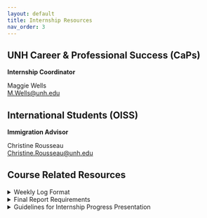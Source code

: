 ```yaml
---
layout: default
title: Internship Resources
nav_order: 3
---
```


## UNH Career & Professional Success (CaPs)
**Internship Coordinator**

Maggie Wells\
M.Wells@unh.edu

## International Students (OISS)
**Immigration Advisor**

Christine Rousseau\
Christine.Rousseau@unh.edu


## Course Related Resources

<details>
<summary>Weekly Log Format</summary>
<p>
For each week that you have worked, you need to submit a separate weekly log file that contains the following information:
<ol>
<li>A title section that includes the following information:<br />
<b>Student’s Name:</b><br />
<b>WEEKLY Log #:</b>  (counting from the first log entry)<br />
<b>From:  ??? To: ???</b> (specify the dates that this weekly report covers)<br />
<b>Today’s Date: ???</b><br />
<b>Name of Agency:</b> e.g. Manchester School District<br />
<b>Number of Hours Worked This Week:</b>  e.g. 15<br />
<b>Cumulative Hours to Date:</b>  e.g. 70<br /></li>
<li>The internship activities during the week which include:
    <ul>
     <li>Activities you have completed.</li>
     <li>Activities in process.</li>
     <li>Activities to be started next week.</li></ul></li>  
<li><b>Reflections:</b> This includes your observation of the work performed during the week, as well as your reflections of how and when your current academic training and preparation, either directly or indirectly, to perform the work assigned.</li></ol>

Please submit each log through the same weekly log assignment submission link.  The file must be saved in PDF format.
</p>
</details>

<details>
<summary>Final Report Requirements</summary>
<p>
The report must include the following items:
<ol>
<li><b>A Title Page.</b> First page should display student’s full name, internship start and finish dates, company/institution name or the title of research project.</li>

<li><b>A Brief Executive Summary of the Internship.</b> A summary of the company/institution and a short account of the major activities carried out during the internship period. This section should answer the following questions: What is the full title, full mailing address and relevant web links of the company/institution? Specify the products and services produced and offered by the company/institution. For research projects, provide the background of your research topics. (Limit to 1-1.5 pages)</li>

<li><b>Details of Internship Activities.</b> This is the main body of your report. Questions to be answered in this section include the following.
<ul>
<li>What CS/IT related tasks did you perform?</li>
<li>What kind of technologies and tools did you use?</li>
<li>What is the relationship of the work to your major studies?</li>
<li>What is the comparison between theory (things you have learned in the classroom) and practice (things you did or observed at the internship).</li>
</ul>
Use full sentences, instead of bullet points, to describe your work. Focus on what YOU have worked on or accomplished, rather than the technology itself. Do not include the weekly log of the internship activities, but use the log records to build your writing in a structured and organized way. You need to have minimal 4 pages (not including figures and tables) for this section.</li>

<li><b>Self-assessment of the Internship Experience.</b> In this section you should answer the following questions:
<ul>
<li>What did you learn from your experience?</li>
<li>What were the benefits to you?</li>
<li>How do you think the internship activities that you carried out are correlated with your classroom knowledge?</li>
<li>How do you think the internship will influence your future career plans?  Reflection on the internship experiences</li>
<li>Describe what was learned and how it will be apply to your professional career goals</li>
<li>Address whether the profession you learned about during this internship is of interest (why or why not). Identify professions that may be of interest as a result of this experience, and identify actions you will need to take to effectively pursue your chosen career.</li>
<li>Identify additional skills that will need to be developed to ensure career readiness.  This might include learning a new technology, developing a broader network, additional coursework, etc. </li>
<li>What advice would you have for a fellow student and/or faculty member with regard to your experience?</li>
<li>How do you think the internship class activities such as class meetings, progress presentations and guest speakers have helped to improve your skills, knowledge or professional network?</li>
</ul>
Use full sentences, instead of bullet points, in your writing. You need to have minimal 3 pages (not including figures and tables) for this section.
<br>
Grading criteria: 60% content; 20% grammar and mechanics; 20% format.</li>

<li><b>Conclusions.</b> This section should include a summary of key conclusions derived from the internship experience, and general observations about the sector in which your internship company/institution operates. Include your assessment of classroom meetings, progress presentation and invited guest speakers. (Limit to 1 page)</li>
<li><b>Reference.</b></li>
<li><b>Appendices and supplementary material (charts, graphs, pictures, etc.)</b> This section is optional and content of high quality will be considered for up to 10% bonus.</li>
</ol>
The internship report should be between 9-12 pages (not including the title page, figures and tables), size 12 in Times New Roman font and with single-spaced lines.<br><br>  
The report should be saved in PDF format for submission.

</p>
</details>

<details>
<summary>Guidelines for Internship Progress Presentation</summary>
<p>
The presentation should be kept between 10-15 minutes. The content of the presentation might include, but not restricted to the following:
<ul>
<li>What is the scope of your internship placement or research project work?</li>
<li>How did you find the internship? How did you decided on the research project?</li>
<li>What are the responsibilities/activities of your internship? What is the goal of your research project?</li>
<li>What has been completed and what is yet to be started?</li>
<li>What is your reflection of the work so far?  What difficulties you have encountered?</li>  
<li>What are the helpful information and valued lesson you'd like to share with the class?</li>
</ul>
You should prepare 5-8 slides to aid your presentation. Please keep the number of slides simple and minimum. I'd like to see you present rather than reading off the slides.
<br><br>
You must post your presentation slides at least 24 hours before your scheduled presentation in the MyCourses Discussion Board. Your slides will be shared among students in advance so they will be prepared to ask questions and be engaged in the discussion during the meeting.
<br><br>
After the meeting, each student needs to provide feedback to each of presentation on class
</p>
</details>
